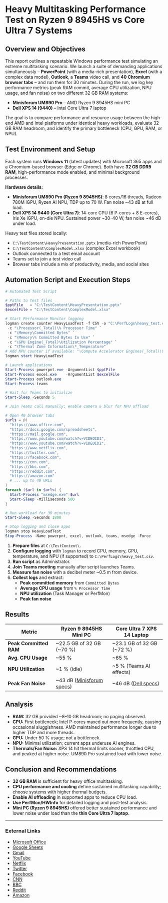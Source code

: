 # Heavy Multitasking Performance Test on Ryzen 9 8945HS vs Core Ultra 7 Systems

## Overview and Objectives

This report outlines a repeatable Windows performance test simulating an extreme multitasking scenario. We launch a suite of demanding applications simultaneously – **PowerPoint** (with a media-rich presentation), **Excel** (with a complex data model), **Outlook**, a **Teams** video call, and **40 Chromium browser tabs** – and run them for 30 minutes. During the run, we log key performance metrics (peak RAM commit, average CPU utilization, NPU usage, and fan noise) on two different 32 GB RAM systems:

- **Minisforum UM890 Pro** – AMD Ryzen 9 8945HS mini PC  
- **Dell XPS 14 (9440)** – Intel Core Ultra 7 laptop

The goal is to compare performance and resource usage between the high-end AMD and Intel platforms under identical heavy workloads, evaluate 32 GB RAM headroom, and identify the primary bottleneck (CPU, GPU, RAM, or NPU).

## Test Environment and Setup

Each system runs **Windows 11** (latest updates) with Microsoft 365 apps and a Chromium-based browser (Edge or Chrome). Both have **32 GB DDR5 RAM**, high-performance mode enabled, and minimal background processes.

**Hardware details:**

- **Minisforum UM890 Pro (Ryzen 9 8945HS)**: 8 cores/16 threads, Radeon 780M iGPU, Ryzen AI NPU, TDP up to 70 W. Fan noise ~43 dB at full load.  
- **Dell XPS 14 9440 (Core Ultra 7)**: 14-core CPU (6 P-cores + 8 E-cores), Iris Xe iGPU, on-die NPU. Sustained power ~30–40 W, fan noise ~46 dB under load.

Heavy test files stored locally:  
- `C:\TestContent\HeavyPresentation.pptx` (media-rich PowerPoint)  
- `C:\TestContent\ComplexModel.xlsx` (complex Excel workbook)  
- Outlook connected to a test email account  
- Teams set to join a test video call  
- Browser tabs include a mix of productivity, media, and social sites  

## Automation Script and Execution Steps

```powershell
# Automated Test Script

# Paths to test files
$pptFile   = "C:\TestContent\HeavyPresentation.pptx"
$excelFile = "C:\TestContent\ComplexModel.xlsx"

# Start Performance Monitor logging
logman create counter HeavyLoadTest -f CSV -o "C:\PerfLogs\heavy_test.csv" -v mmddhhmm -cnf 00:30:00 `
 -c "\Processor(_Total)\% Processor Time" `
 -c "\Memory\Committed Bytes" `
 -c "\Memory\% Committed Bytes In Use" `
 -c "\GPU Engine(_Total)\Utilization Percentage" `
 -c "\Thermal Zone Information\*_Temperature"
# Add NPU counter if available: "\Compute Accelerator Engines(_Total)\Utilization%"
logman start HeavyLoadTest

# Launch applications
Start-Process powerpnt.exe -ArgumentList $pptFile
Start-Process excel.exe    -ArgumentList $excelFile
Start-Process outlook.exe
Start-Process teams

# Wait for Teams to initialize
Start-Sleep -Seconds 5

# Join Teams call manually; enable camera & blur for NPU offload

# Open 40 browser tabs
$urls = @(
  "https://www.office.com",
  "https://docs.google.com/spreadsheets",
  "https://mail.google.com",
  "https://www.youtube.com/watch?v=VIDEOID1",
  "https://www.youtube.com/watch?v=VIDEOID2",
  "https://www.netflix.com",
  "https://twitter.com",
  "https://facebook.com",
  "https://cnn.com",
  "https://bbc.com",
  "https://reddit.com",
  "https://amazon.com"
  # ... up to 40 URLs
)
foreach ($url in $urls) {
  Start-Process "msedge.exe" $url
  Start-Sleep -Milliseconds 500
}

# Run workload for 30 minutes
Start-Sleep -Seconds 1800

# Stop logging and close apps
logman stop HeavyLoadTest
Stop-Process -Name powerpnt, excel, outlook, teams, msedge -Force
```

1. **Prepare files** at `C:\TestContent\`.  
2. **Configure logging** with `logman` to record CPU, memory, GPU, temperature, and NPU (if supported) to `C:\PerfLogs\heavy_test.csv`.  
3. **Run script** as Administrator.  
4. **Join Teams meeting** manually after script launches Teams.  
5. **Measure fan noise** with a decibel meter ~0.5 m from device.  
6. **Collect logs** and extract:  
   - **Peak committed memory** from `Committed Bytes`  
   - **Average CPU usage** from `% Processor Time`  
   - **NPU utilization** (Task Manager or PerfMon)  
   - **Peak fan noise**  

## Results

| Metric                 | Ryzen 9 8945HS Mini PC      | Core Ultra 7 XPS 14 Laptop    |
|------------------------|-----------------------------|-------------------------------|
| **Peak Committed RAM** | ~22.5 GB of 32 GB (~70 %)    | ~23.1 GB of 32 GB (~72 %)     |
| **Avg. CPU Usage**     | ~55 %                        | ~65 %                         |
| **NPU Utilization**    | ~1 % (idle)                  | ~5 % (Teams AI effects)       |
| **Peak Fan Noise**     | ~43 dB ([Minisforum specs](https://www.minisforum.com)) | ~46 dB ([Dell specs](https://www.dell.com)) |

## Analysis

- **RAM:** 32 GB provided ~8–10 GB headroom; no paging observed.  
- **CPU:** First bottleneck; Intel P-cores maxed out more frequently, causing occasional sluggishness. AMD maintained performance longer due to higher TDP and more threads.  
- **GPU:** Under 50 % usage; not a bottleneck.  
- **NPU:** Minimal utilization; current apps underuse AI engines.  
- **Thermals/Fan Noise:** XPS 14 hit thermal limits sooner, throttled CPU, and peaked at higher noise. UM890 Pro sustained load with lower noise.  

## Conclusion and Recommendations

- **32 GB RAM** is sufficient for heavy office multitasking.  
- **CPU performance and cooling** define sustained multitasking capability; choose systems with higher thermal budgets.  
- **Enable AI offloading** in supported apps to reduce CPU load.  
- **Use PerfMon/HWInfo** for detailed logging and post-test analysis.  
- **Mini PC (Ryzen 9 8945HS)** offered better sustained performance and lower noise under load than the **thin Core Ultra 7 laptop**.  

---

### External Links

- [Microsoft Office](https://www.office.com)  
- [Google Sheets](https://docs.google.com/spreadsheets)  
- [Gmail](https://mail.google.com)  
- [YouTube](https://www.youtube.com)  
- [Netflix](https://www.netflix.com)  
- [Twitter](https://twitter.com)  
- [Facebook](https://facebook.com)  
- [CNN](https://cnn.com)  
- [BBC](https://bbc.com)  
- [Reddit](https://reddit.com)  
- [Amazon](https://amazon.com)  